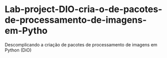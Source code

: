 # Lab-project-DIO-cria-o-de-pacotes-de-processamento-de-imagens-em-Pytho
Descomplicando a criação de pacotes de processamento de imagens em Python (DiO)
